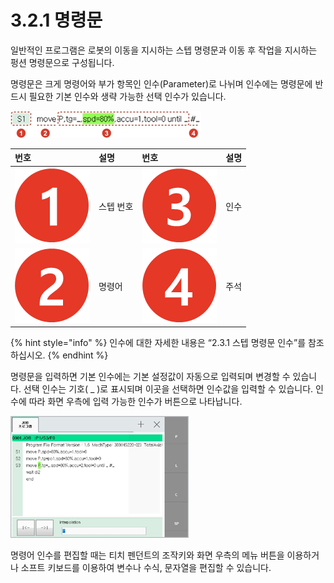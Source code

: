 # 3.2.1 명령문

일반적인 프로그램은 로봇의 이동을 지시하는 스텝 명령문과 이동 후 작업을 지시하는 펑션 명령문으로 구성됩니다.

명령문은 크게 명령어와 부가 항목인 인수\(Parameter\)로 나뉘며 인수에는 명령문에 반드시 필요한 기본 인수와 생략 가능한 선택 인수가 있습니다.

![](../../.gitbook/assets/image%20%2881%29.png)

| 번호 | 설명 | 번호 | 설명 |
| :--- | :--- | :--- | :--- |
| ![](../../.gitbook/assets/c1.png)  | 스텝 번호 | ![](../../.gitbook/assets/c3.png)  | 인수 |
| ![](../../.gitbook/assets/c2.png)  | 명령어 | ![](../../.gitbook/assets/c4.png)  | 주석 |

{% hint style="info" %}
인수에 대한 자세한 내용은 “2.3.1 스텝 명령문 인수”를 참조하십시오.
{% endhint %}

명령문을 입력하면 기본 인수에는 기본 설정값이 자동으로 입력되며 변경할 수 있습니다. 선택 인수는 기호\( \_ \)로 표시되며 이곳을 선택하면 인수값을 입력할 수 있습니다. 인수에 따라 화면 우측에 입력 가능한 인수가 버튼으로 나타납니다.

![&#xADF8;&#xB9BC; 28 &#xBA85;&#xB839;&#xBB38; &#xD3B8;&#xC9D1; - &#xC778;&#xC218;&#xAC12; &#xC785;&#xB825;](../../.gitbook/assets/image%20%2875%29.png)

명령어 인수를 편집할 때는 티치 펜던트의 조작키와 화면 우측의 메뉴 버튼을 이용하거나 소프트 키보드를 이용하여 변수나 수식, 문자열을 편집할 수 있습니다.

